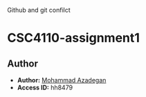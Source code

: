 Github and git confilct
# CSC4110-assignment1

## Author

- **Author:** [Mohammad Azadegan](https://github.com/mhazadegan)
- **Access ID:** hh8479
